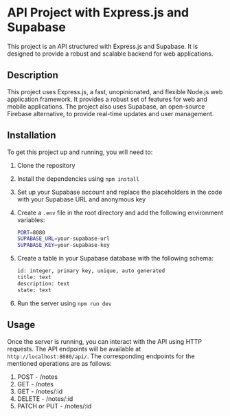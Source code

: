 # API Project with Express.js and Supabase

This project is an API structured with Express.js and Supabase. It is designed to provide a robust and scalable backend for web applications.

## Description

This project uses Express.js, a fast, unopinionated, and flexible Node.js web application framework. It provides a robust set of features for web and mobile applications. The project also uses Supabase, an open-source Firebase alternative, to provide real-time updates and user management.

## Installation

To get this project up and running, you will need to:

1. Clone the repository
2. Install the dependencies using `npm install`
3. Set up your Supabase account and replace the placeholders in the code with your Supabase URL and anonymous key
4. Create a `.env` file in the root directory and add the following environment variables:

   ```bash
   PORT=8080
   SUPABASE_URL=your-supabase-url
   SUPABASE_KEY=your-supabase-key
   ```

5. Create a table in your Supabase database with the following schema:

   ```bash
   id: integer, primary key, unique, auto generated
   title: text
   description: text
   state: text
   ```

6. Run the server using `npm run dev`

## Usage

Once the server is running, you can interact with the API using HTTP requests. The API endpoints will be available at `http://localhost:8080/api/`.
The corresponding endpoints for the mentioned operations are as follows:

1. POST - /notes
2. GET - /notes
3. GET - /notes/:id
4. DELETE - /notes/:id
5. PATCH or PUT - /notes/:id
